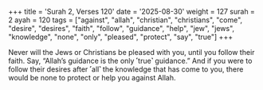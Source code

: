 +++
title = 'Surah 2, Verses 120'
date = '2025-08-30'
weight = 127
surah = 2
ayah = 120
tags = ["against", "allah", "christian", "christians", "come", "desire", "desires", "faith", "follow", "guidance", "help", "jew", "jews", "knowledge", "none", "only", "pleased", "protect", "say", "true"]
+++

Never will the Jews or Christians be pleased with you, until you follow their faith. Say, “Allah’s guidance is the only ˹true˺ guidance.” And if you were to follow their desires after ˹all˺ the knowledge that has come to you, there would be none to protect or help you against Allah.